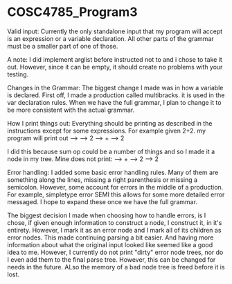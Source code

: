 # COSC4785_Program3
Valid input:
  Currently the only standalone input that my program will accept is an
  expression or a variable declaration. All other parts of the grammar must be 
  a smaller part of one of those.
  
  A note: I did implement arglist before instructed not to and i chose to take 
  it out. However, since it can be empty, it should create no problems with your
  testing.
  
Changes in the Grammar:
  The biggest change I made was in how a variable is declared.
  First off, I made a production called multibracks. it is used in the var
  declaration rules. When we have the full grammar, I plan to change it to be 
  more consistent with the actual grammar.
  
How I print things out:
  Everything should be printing as described in the instructions except for
  some expressions.  For example given 2+2. my program will print out
  <Expression> --> <Expression> <SumOp> <Expression>
  <Expression> --> 2
  <SumOp> --> +
  <Expression> --> 2
  
  I did this because sum op could be a number of things and so I made it a node
  in my tree. Mine does not print:
  <Expression> --> <Expression> + <Expression>
  <Expression> --> 2
  <Expression> --> 2
  
Error handling:
  I added some basic error handling rules. Many of them are something along the
  lines, missing a right parenthesis or missing a semicolon. However, some 
  account for errors in the middle of a production. For example, 
  simpletype error SEMI
  this allows for some more detailed error messaged. I hope to expand these once
  we have the full grammar. 
  
  The biggest decision I made when choosing how to handle errors, is I chose, if
  given enough information to construct a node, I construct it, in it's 
  entirety. However, I mark it as an error node and I mark all of its children 
  as error nodes. This made continuing parsing a bit easier. And having more 
  information about what the original input looked like seemed like a good idea
  to me. However, I currently do not print "dirty" error node trees, nor do I 
  even add them to the final parse tree. However, this can be changed for needs
  in the future. ALso the memory of a bad node tree is freed before it is lost.
